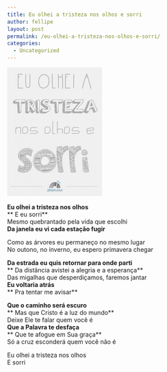 ```yaml
---
title: Eu olhei a tristeza nos olhos e sorri
author: fellipe
layout: post
permalink: /eu-olhei-a-tristeza-nos-olhos-e-sorri/
categories:
  - Uncategorized
---
```

[<img class="size-medium wp-image-290 aligncenter" alt="eu-olhei" src="/img/posts/2014/11/eu-olhei-222x300.jpg" width="222" height="300" />][1]

**Eu olhei a tristeza nos olhos**  
** E eu sorri**  
Mesmo quebrantado pela vida que escolhi  
**Da janela eu vi cada estação fugir**

Como as árvores eu permaneço no mesmo lugar  
No outono, no inverno, eu espero primavera chegar

**Da estrada eu quis retornar para onde parti**  
** Da distância avistei a alegria e a esperança**  
Das migalhas que desperdiçamos, faremos jantar  
**Eu voltaria atrás**  
** Pra tentar me avisar**

**Que o caminho será escuro**  
** Mas que Cristo é a luz do mundo**  
Deixe Ele te falar quem você é  
**Que a Palavra te desfaça**  
** Que te afogue em Sua graça**  
Só a cruz esconderá quem você não é

Eu olhei a tristeza nos olhos  
E sorri

 [1]: /img/posts/2014/11/eu-olhei.jpg